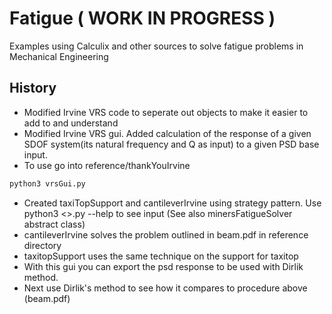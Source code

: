 # Fatigue ( WORK IN PROGRESS )
Examples using Calculix and other sources to solve fatigue problems in Mechanical Engineering


## History
- Modified Irvine VRS  code to seperate out objects to make it easier to add to and understand
- Modified Irvine VRS gui. Added calculation of the response of a given SDOF system(its natural frequency and Q as input) to a given PSD base input. 
- To use  go into reference/thankYouIrvine
```Python
python3 vrsGui.py
```
- Created taxiTopSupport and cantileverIrvine using strategy pattern. Use python3 <>.py --help to see input
(See also minersFatigueSolver abstract class)
- cantileverIrvine solves the problem outlined in beam.pdf in reference directory
- taxitopSupport uses the same technique on the support for taxitop
- With this gui you can export the psd response to be used with Dirlik method.
- Next use Dirlik's method to see how it compares to procedure above (beam.pdf)

